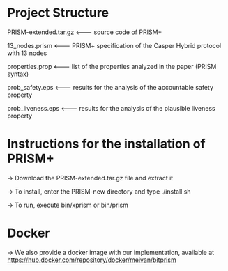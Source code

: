# Project Structure

PRISM-extended.tar.gz     		<---    	source code of PRISM+

13_nodes.prism 			 			<---    	PRISM+ specification of the  Casper Hybrid protocol  with 13 nodes

properties.prop						<---    	list of the properties analyzed in the paper (PRISM syntax) 

prob_safety.eps						<---    	results for the analysis of the accountable safety property

prob_liveness.eps					<---    	results for the analysis of the plausible liveness property



# Instructions for the installation of PRISM+

-> Download the PRISM-extended.tar.gz file and extract it

-> To install, enter the PRISM-new directory and type ./install.sh

-> To run, execute bin/xprism or bin/prism



# Docker
 
 -> We also provide a docker image with our implementation, available at https://hub.docker.com/repository/docker/meivan/bitprism 
